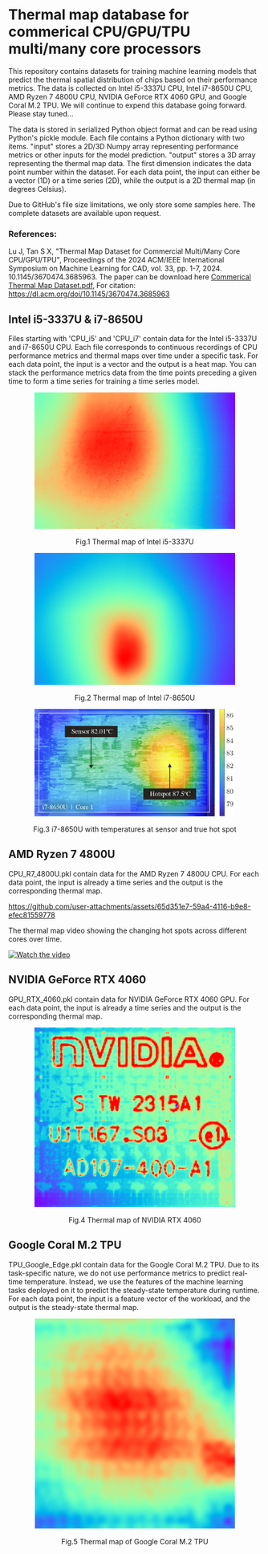 # Thermal map database for commerical CPU/GPU/TPU multi/many core processors
 
This repository contains datasets for training machine learning models that predict the thermal spatial distribution of chips based on their performance metrics. The data is collected on Intel i5-3337U CPU, Intel i7-8650U CPU, AMD Ryzen 7 4800U CPU, NVIDIA GeForce RTX 4060 GPU, and Google Coral M.2 TPU. We will continue to expend this database going forward. Please stay tuned...

The data is stored in serialized Python object format and can be read using Python's pickle module. Each file contains a Python dictionary with two items. "input" stores a 2D/3D Numpy array representing performance metrics or other inputs for the model prediction. "output" stores a 3D array representing the thermal map data. The first dimension indicates the data point number within the dataset. For each data point, the input can either be a vector (1D) or a time series (2D), while the output is a 2D thermal map (in degrees Celsius).

Due to GitHub's file size limitations, we only store some samples here. The complete datasets are available upon request.

### References: 
Lu J, Tan S X, "Thermal Map Dataset for Commercial Multi/Many Core CPU/GPU/TPU", Proceedings of the 2024 ACM/IEEE International Symposium on Machine Learning for CAD, vol. 33, pp. 1-7, 2024. 10.1145/3670474.3685963. The paper can be download here [Commerical Thermal Map Dataset.pdf](https://github.com/user-attachments/files/17787524/Commerical.Thermal.Map.Dataset.pdf), For citation: https://dl.acm.org/doi/10.1145/3670474.3685963





## Intel i5-3337U & i7-8650U

Files starting with 'CPU_i5' and 'CPU_i7' contain data for the Intel i5-3337U and i7-8650U CPU. Each file corresponds to continuous recordings of CPU performance metrics and thermal maps over time under a specific task. For each data point, the input is a vector and the output is a heat map. You can stack the performance metrics data from the time points preceding a given time to form a time series for training a time series model.

<figure>
  <p align="center" width="100%">
    <img src="https://github.com/sheldonucr/commercial_thermal_map_dataset/blob/main/fig/thermal_map_i5_3337U.png" width="400">
    <figcaption><p align="center">Fig.1 Thermal map of Intel i5-3337U</p></figcaption>
  </p>
</figure>

<figure>
  <p align="center" width="100%">
    <img src="https://github.com/sheldonucr/commercial_thermal_map_dataset/blob/main/fig/thermal_map_i7_8650U.png" width="400">
    <figcaption><p align="center">Fig.2 Thermal map of Intel i7-8650U</p></figcaption>
  </p>
</figure>

<figure>
  <p align="center" width="100%">
    <img src="https://github.com/sheldonucr/commercial_thermal_map_dataset/blob/main/fig/i7_hotspot.png" width="400">
    <figcaption><p align="center">Fig.3 i7-8650U with temperatures at sensor and true hot spot</p></figcaption>
  </p>
</figure>


## AMD Ryzen 7 4800U

CPU_R7_4800U.pkl contain data for the AMD Ryzen 7 4800U CPU.  For each data point, the input is already a time series and the output is the corresponding thermal map.

https://github.com/user-attachments/assets/65d351e7-59a4-4116-b9e8-efec81559778

The thermal map video showing the changing hot spots across different cores over time. 

[![Watch the video](https://github.com/user-attachments/assets/65d351e7-59a4-4116-b9e8-efec81559778)](https://github.com/user-attachments/assets/65d351e7-59a4-4116-b9e8-efec81559778)

## NVIDIA GeForce RTX 4060

GPU_RTX_4060.pkl contain data for  NVIDIA GeForce RTX 4060 GPU. For each data point, the input is already a time series and the output is the corresponding thermal map.

<figure>
  <p align="center" width="100%">
    <img src="https://github.com/sheldonucr/commercial_thermal_map_dataset/blob/main/fig/thermal_map_RTX_4060.png" width="400">
    <figcaption><p align="center">Fig.4 Thermal map of NVIDIA RTX 4060</p></figcaption>
  </p>
</figure>


## Google Coral M.2 TPU

TPU_Google_Edge.pkl contain data for the Google Coral M.2 TPU. Due to its task-specific nature, we do not use performance metrics to predict real-time temperature. Instead, we use the features of the machine learning tasks deployed on it to predict the steady-state temperature during runtime. For each data point, the input is a feature vector of the workload, and the output is the steady-state thermal map.

<figure>
  <p align="center" width="100%">
    <img src="https://github.com/sheldonucr/commercial_thermal_map_dataset/blob/main/fig/thermal_map_Google_Edge.png" width="400">
    <figcaption><p align="center">Fig.5 Thermal map of Google Coral M.2 TPU</p></figcaption>
  </p>
</figure>
